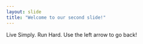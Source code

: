 ```yaml
---
layout: slide
title: "Welcome to our second slide!"
---
```

Live Simply. Run Hard.
Use the left arrow to go back!

